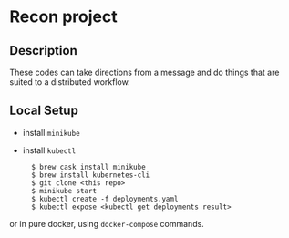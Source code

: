 # Recon project

## Description
These codes can take directions from a message and do things that are
suited to a distributed workflow.

## Local Setup
- install `minikube`
- install `kubectl`

		$ brew cask install minikube
		$ brew install kubernetes-cli
		$ git clone <this repo>
		$ minikube start
		$ kubectl create -f deployments.yaml
		$ kubectl expose <kubectl get deployments result>

or in pure docker, using `docker-compose` commands.
